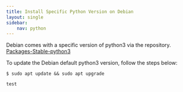 ```yaml
---
title: Install Specific Python Version on Debian
layout: single
sidebar:
    nav: python
---
```


Debian comes with a specific version of python3 via the repository. [Packages-Stable-python3](https://packages.debian.org/stable/python/python3)

To update the Debian default python3 version, follow the steps below:

```shell_session
$ sudo apt update && sudo apt upgrade
```

    test

